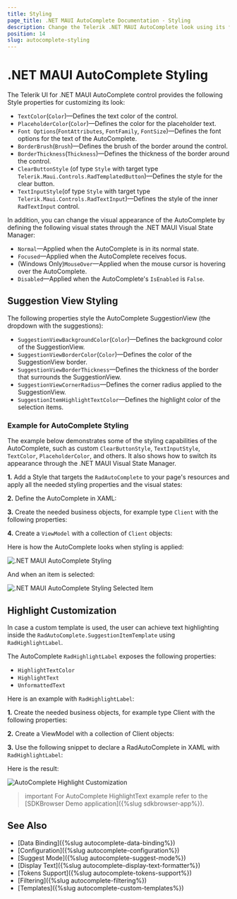 ```yaml
---
title: Styling
page_title: .NET MAUI AutoComplete Documentation - Styling
description: Change the Telerik .NET MAUI AutoComplete look using its flexible styling API.
position: 14
slug: autocomplete-styling
---
```


# .NET MAUI AutoComplete Styling

The Telerik UI for .NET MAUI AutoComplete control provides the following Style properties for customizing its look:

* `TextColor`(`Color`)&mdash;Defines the text color of the control.
* `PlaceholderColor`(`Color`)&mdash;Defines the color for the placeholder text.
* `Font Options`(`FontAttributes`, `FontFamily`, `FontSize`)&mdash;Defines the font options for the text of the AutoComplete.
* `BorderBrush`(`Brush`)&mdash;Defines the brush of the border around the control.
* `BorderThickness`(`Thickness`)&mdash;Defines the thickness of the border around the control.
* `ClearButtonStyle` (of type `Style` with target type `Telerik.Maui.Controls.RadTemplatedButton`)&mdash;Defines the style for the clear button.
* `TextInputStyle`(of type `Style` with target type `Telerik.Maui.Controls.RadTextInput`)&mdash;Defines the style of the inner `RadTextInput` control.

In addition, you can change the visual appearance of the AutoComplete by defining the following visual states through the .NET MAUI Visual State Manager:

* `Normal`&mdash;Applied when the AutoComplete is in its normal state.
* `Focused`&mdash;Applied when the AutoComplete receives focus.
* (Windows Only)`MouseOver`&mdash;Applied when the mouse cursor is hovering over the AutoComplete.
* `Disabled`&mdash;Applied when the AutoComplete's `IsEnabled` is `False`.

## Suggestion View Styling 

The following properties style the AutoComplete SuggestionView (the dropdown with the suggestions):

* `SuggestionViewBackgroundColor`(`Color`)&mdash;Defines the background color of the SuggestionView.
* `SuggestionViewBorderColor`(`Color`)&mdash;Defines the color of the SuggestionView border.
* `SuggestionViewBorderThickness`&mdash;Defines the thickness of the border that surrounds the SuggestionView.
* `SuggestionViewCornerRadius`&mdash;Defines the corner radius applied to the SuggestionView.
* `SuggestionItemHighlightTextColor`&mdash;Defines the highlight color of the selection items.

### Example for AutoComplete Styling

The example below demonstrates some of the styling capabilities of the AutoComplete, such as custom `ClearButtonStyle`, `TextInputStyle`, `TextColor`, `PlaceholderColor`, and others. It also shows how to switch its appearance through the .NET MAUI Visual State Manager.

**1.** Add a Style that targets the `RadAutoComplete` to your page's resources and apply all the needed styling properties and the visual states:

<snippet id='autocomplete-custom-styles' />

**2.** Define the AutoComplete in XAML:

<snippet id='autocomplete-styling-xaml'/>

**3.** Create the needed business objects, for example type `Client` with the following properties:

<snippet id='autocomplete-client-businessobject'/>

**4.** Create a `ViewModel` with a collection of `Client` objects:

<snippet id='autocomplete-extended-clients-viewmodel'/>

Here is how the AutoComplete looks when styling is applied:

![.NET MAUI AutoComplete Styling](images/autocomplete-styling.png)

And when an item is selected:

![.NET MAUI AutoComplete Styling Selected Item](images/autocomplete-selected-styling.png)

## Highlight Customization

In case a custom template is used, the user can achieve text highlighting inside the `RadAutoComplete.SuggestionItemTemplate` using `RadHighlightLabel`.

The AutoComplete `RadHighlightLabel` exposes the following properties:

* `HighlightTextColor`
* `HighlightText`
* `UnformattedText`

Here is an example with `RadHighlightLabel`:

**1.** Create the needed business objects, for example type Client with the following properties:

<snippet id='autocomplete-client-businessobject'/>

**2.** Create a ViewModel with a collection of Client objects:

<snippet id='autocomplete-clients-viewmodel'/>

**3.** Use the following snippet to declare a RadAutoComplete in XAML with `RadHighlightLabel`:

<snippet id='autocomplete-highlight-text-behavior'/>

Here is the result:

![AutoComplete Highlight Customization](images/autocomplete-highlight.png "AutoComplete Highlight Customization")

>important For AutoComplete HighlightText example refer to the [SDKBrowser Demo application]({%slug sdkbrowser-app%}).

## See Also

- [Data Binding]({%slug autocomplete-data-binding%})
- [Configuration]({%slug autocomplete-configuration%})
- [Suggest Mode]({%slug autocomplete-suggest-mode%})
- [Display Text]({%slug autocomplete-display-text-formatter%})
- [Tokens Support]({%slug autocomplete-tokens-support%})
- [Filtering]({%slug autocomplete-filtering%})
- [Templates]({%slug autocomplete-custom-templates%})
